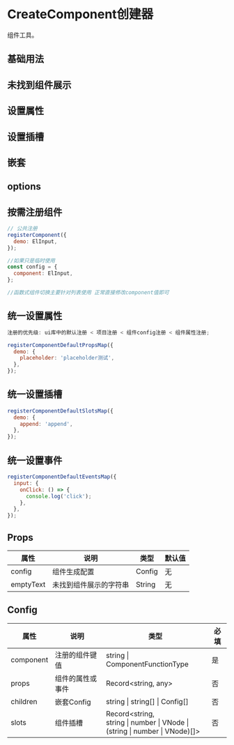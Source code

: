 # CreateComponent创建器

组件工具。

## 基础用法

<demo ssg="true" vue="ui/CreateComponent/basic.vue" />

## 未找到组件展示

<demo ssg="true" vue="ui/CreateComponent/emptyText.vue" />

## 设置属性

<demo ssg="true" vue="ui/CreateComponent/props.vue" />

## 设置插槽

<demo ssg="true" vue="ui/CreateComponent/slots.vue" />

## 嵌套

<demo ssg="true" vue="ui/CreateComponent/children.vue" />

## options

<demo ssg="true" vue="ui/CreateComponent/options.vue" />

## 按需注册组件

```js
// 公共注册
registerComponent({
  demo: ElInput,
});

//如果只是临时使用
const config = {
  component: ElInput,
};

//函数式组件切换主要针对列表使用 正常直接修改component值即可
```

<demo ssg="true" vue="ui/CreateComponent/registerComponent.vue" />

## 统一设置属性

```js
注册的优先级: ui库中的默认注册 < 项目注册 < 组件config注册 < 组件属性注册;

registerComponentDefaultPropsMap({
  demo: {
    placeholder: 'placeholder测试',
  },
});
```

<demo ssg="true" vue="ui/CreateComponent/registerProps.vue" />

## 统一设置插槽

```js
registerComponentDefaultSlotsMap({
  demo: {
    append: 'append',
  },
});
```

<demo ssg="true" vue="ui/CreateComponent/registerSlots.vue" />

## 统一设置事件

```js
registerComponentDefaultEventsMap({
  input: {
    onClick: () => {
      console.log('click');
    },
  },
});
```

<demo ssg="true" vue="ui/CreateComponent/registerEvents.vue" />

## Props

| 属性      | 说明                   | 类型   | 默认值 |
| --------- | ---------------------- | ------ | ------ |
| config    | 组件生成配置           | Config | 无     |
| emptyText | 未找到组件展示的字符串 | String | 无     |

## Config

| 属性      | 说明             | 类型                                                                                  | 必填 |
| --------- | ---------------- | ------------------------------------------------------------------------------------- | ---- |
| component | 注册的组件键值   | string \| ComponentFunctionType                                                       | 是   |
| props     | 组件的属性或事件 | Record<string, any>                                                                   | 否   |
| children  | 嵌套Config       | string \| string[] \| Config[]                                                        | 否   |
| slots     | 组件插槽         | Record<string, <br/>string \| number \| VNode \| <br/> (string \| number \| VNode)[]> | 否   |
